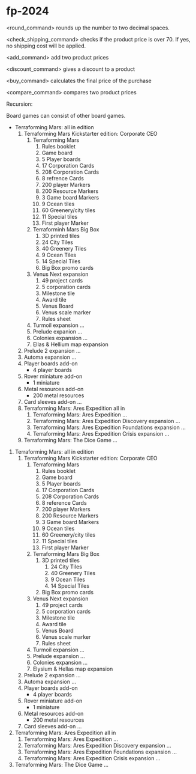 # fp-2024

<round_command> rounds up the number to two decimal spaces.

<check_shipping_command> checks if the product price is over 70. If yes, no shipping cost will be applied.

<add_command> add two product prices

<discount_command> gives a discount to a product

<buy_command> calculates the final price of the purchase

<compare_command> compares two product prices


Recursion:

Board games can consist of other board games.


* Terraforming Mars: all in edition
  1. Terraforming Mars Kickstarter edition: Corporate CEO
     1. Terraforming Mars
        1. Rules booklet
        2. Game board
        3. 5 Player boards
        4. 17 Corporation Cards
        5. 208 Corporation Cards
        6. 8 refrence Cards
        7. 200 player Markers
        8. 200 Resource Markers
        9. 3 Game board Markers
        10. 9 Ocean tiles
        11. 60 Greenery/city tiles
        12. 11 Special tiles
        13. First player Marker
     2. Terraforminh Mars Big Box
        1. 3D printed tiles
          1. 24 City Tiles
          2. 40 Greenery Tiles
          3. 9 Ocean Tiles
          4. 14 Special Tiles
        2. Big Box promo cards
     3. Venus Next expansion
        1. 49 project cards
        2. 5 corporation cards
        3. Milestone tile
        4. Award tile
        5. Venus Board
        6. Venus scale marker
        7. Rules sheet
     4. Turmoil expansion
      ...
     5. Prelude expanion
      ...
     6. Colonies expansion
      ...
     7. Ellas & Hellium map expansion
   2. Prelude 2 expansion
      ...
   3. Automa expansion
      ...
   4. Player boards add-on
      * 4 player boards
   5. Rover miniature add-on
      * 1 miniature
   6. Metal resources add-on
      * 200 metal resources
   7. Card sleeves add-on
      ...
  2. Terraforming Mars: Ares Expedition all in
     1. Terraforming Mars: Ares Expedition
      ...
     2. Terraforming Mars: Ares Expedition Discovery expansion
      ...
     3. Terraforming Mars: Ares Expedition Foundations expansion
      ...
     4. Terraforming Mars: Ares Expedition Crisis expansion
      ...
  3. Terraforming Mars: The Dice Game
   ...



1. Terraforming Mars: all in edition
   1. Terraforming Mars Kickstarter edition: Corporate CEO
      1. Terraforming Mars
         1. Rules booklet
         2. Game board
         3. 5 Player boards
         4. 17 Corporation Cards
         5. 208 Corporation Cards
         6. 8 reference Cards
         7. 200 player Markers
         8. 200 Resource Markers
         9. 3 Game board Markers
         10. 9 Ocean tiles
         11. 60 Greenery/city tiles
         12. 11 Special tiles
         13. First player Marker
      2. Terraforming Mars Big Box
         1. 3D printed tiles
            1. 24 City Tiles
            2. 40 Greenery Tiles
            3. 9 Ocean Tiles
            4. 14 Special Tiles
         2. Big Box promo cards
      3. Venus Next expansion
         1. 49 project cards
         2. 5 corporation cards
         3. Milestone tile
         4. Award tile
         5. Venus Board
         6. Venus scale marker
         7. Rules sheet
      4. Turmoil expansion
         ...
      5. Prelude expansion
         ...
      6. Colonies expansion
         ...
      7. Elysium & Hellas map expansion
   2. Prelude 2 expansion
      ...
   3. Automa expansion
      ...
   4. Player boards add-on
      * 4 player boards
   5. Rover miniature add-on
      * 1 miniature
   6. Metal resources add-on
      * 200 metal resources
   7. Card sleeves add-on
      ...
2. Terraforming Mars: Ares Expedition all in
   1. Terraforming Mars: Ares Expedition
      ...
   2. Terraforming Mars: Ares Expedition Discovery expansion
      ...
   3. Terraforming Mars: Ares Expedition Foundations expansion
      ...
   4. Terraforming Mars: Ares Expedition Crisis expansion
      ...
3. Terraforming Mars: The Dice Game
   ...
